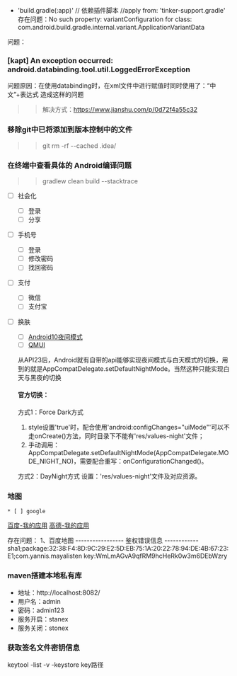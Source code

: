 - 'build.gradle(:app)'
 // 依赖插件脚本
 //apply from: 'tinker-support.gradle'
 存在问题：No such property: variantConfiguration for class: com.android.build.gradle.internal.variant.ApplicationVariantData
 
 问题：
 ### [kapt] An exception occurred: android.databinding.tool.util.LoggedErrorException
 问题原因：在使用databinding时，在xml文件中进行赋值时同时使用了：“中文”+表达式 造成这样的问题
 >> 解决方式：https://www.jianshu.com/p/0d72f4a55c32

 ### 移除git中已将添加到版本控制中的文件
>> git  rm  -rf  --cached .idea/

 ### 在终端中查看具体的 Android编译问题
>> gradlew clean build  --stacktrace

* [ ] 社会化
    * [ ] 登录
    * [ ] 分享
    
* [ ] 手机号
    * [ ] 登录
    * [ ] 修改密码
    * [ ] 找回密码
    
* [ ] 支付
    * [ ] 微信
    * [ ] 支付宝
    
* [ ] 换肤

    * [ ] [Android10夜间模式](https://juejin.im/post/6844904173788463112，https://www.jianshu.com/p/b34ee4e75c53)
    * [ ] [QMUI](https://github.com/Tencent/QMUI_Android/wiki/QMUI-%E6%8D%A2%E8%82%A4)
    
    从API23后，Android就有自带的api能够实现夜间模式与白天模式的切换，用到的就是AppCompatDelegate.setDefaultNightMode。当然这种只能实现白天与黑夜的切换
    #### 官方切换：
    方式1：Force Dark方式
    1. style设置'<item name="android:forceDarkAllowed">true</item>'时，配合使用'android:configChanges="uiMode"'可以不走onCreate()方法，同时目录下不能有'res/values-night'文件；
    2. 手动调用：AppCompatDelegate.setDefaultNightMode(AppCompatDelegate.MODE_NIGHT_NO)，需要配合重写：onConfigurationChanged()。
    
    方式2：DayNight方式
    设置：'res/values-night'文件及对应资源。
    
### 地图
    * [ ] google
[百度-我的应用](http://lbsyun.baidu.com/apiconsole/key#/home)
[高德-我的应用](https://console.amap.com/dev/key/app)

存在问题：
1、百度地图
    ----------------- 鉴权错误信息 ------------
    sha1;package:32:38:F4:8D:9C:29:E2:5D:EB:75:1A:20:22:78:94:DE:4B:67:23:E1;com.yannis.mayalisten
    key:WmLmAGvA9qfRM9hcHeRk0w3m6DEbWzry
    
### maven搭建本地私有库
 - 地址：http://localhost:8082/
 - 用户名：admin
 - 密码：admin123
 - 服务开启：stanex
 - 服务关闭：stonex
 
 ### 获取签名文件密钥信息
 
 keytool -list -v -keystore key路径
